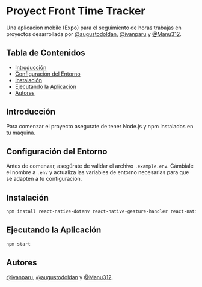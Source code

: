 # Proyect Front Time Tracker

Una aplicacion mobile (Expo) para el seguimiento de horas trabajas en proyectos desarrollada por [@augustodoldan](https://github.com/augustodoldan), [@ivanparu](https://github.com/ivanparu) y [@Manu312](https://github.com/Manu312).

## Tabla de Contenidos

- [Introducción](#introducción)
- [Configuración del Entorno](#configuración-del-entorno)
- [Instalación](#instalación)
- [Ejecutando la Aplicación](#ejecutando-la-aplicación)
- [Autores](#autores)

## Introducción

Para comenzar el proyecto asegurate de tener Node.js y npm instalados en tu maquina.

## Configuración del Entorno

Antes de comenzar, asegúrate de validar el archivo `.example.env`. Cámbiale el nombre a `.env` y actualiza las variables de entorno necesarias para que se adapten a tu configuración.

## Instalación

```sh
npm install react-native-dotenv react-native-gesture-handler react-native-modal-datetime-picker react-native-reanimated react-native-safe-area-context react-native-screens
```

## Ejecutando la Aplicación

```sh
npm start

```

## Autores

[@ivanparu](https://github.com/ivanparu), [@augustodoldan](https://github.com/augustodoldan) y [@Manu312](https://github.com/Manu312).